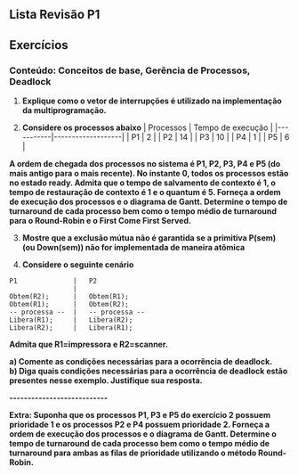 ## Lista Revisão P1
## Exercícios

### Conteúdo: Conceitos de base, Gerência de Processos, Deadlock

1. **Explique como o vetor de interrupções é utilizado na implementação da multiprogramação.**<br/>

2. **Considere os processos abaixo**
| Processos | Tempo de execução |
|-----------|-------------------|
| P1        | 2                 |
| P2        | 14                |
| P3        | 10                |
| P4        | 1                 |
| P5        | 6                 |

**A ordem de chegada dos processos no sistema é P1, P2, P3, P4 e P5 (do mais antigo para o mais recente). No instante 0, todos os processos estão no estado ready. Admita que o tempo de salvamento de contexto é 1, o tempo de restauração de contexto é 1 e o quantum é 5. Forneça a ordem de execução dos processos e o diagrama de Gantt. Determine o tempo de turnaround de cada processo bem como o tempo médio de turnaround para o Round-Robin e o First Come First Served.**<br/>


3. **Mostre que a exclusão mútua não é garantida se a primitiva P(sem) (ou Down(sem)) não for implementada de maneira atômica**<br/>

4. **Considere o seguinte cenário**
```
P1              |   P2
                |
Obtem(R2);      |   Obtem(R1);
Obtem(R1);      |   Obtem(R2);
-- processa --  |   -- processa --
Libera(R1);     |   Libera(R2);
Libera(R2);     |   Libera(R1);
```

**Admita que R1=impressora e R2=scanner.**<br/>

**a) Comente as condições necessárias para a ocorrência de deadlock.**<br/>
**b) Diga quais condições necessárias para a ocorrência de deadlock estão presentes nesse exemplo. Justifique sua resposta.**<br/>

**---------------------------**<br/>

**Extra: Suponha que os processos P1, P3 e P5 do exercício 2 possuem prioridade 1 e os processos P2 e P4 possuem prioridade 2. Forneça a ordem de execução dos processos e o diagrama de Gantt. Determine o tempo de turnaround de cada processo bem como o tempo médio de turnaround para ambas as filas de prioridade utilizando o método Round-Robin.**